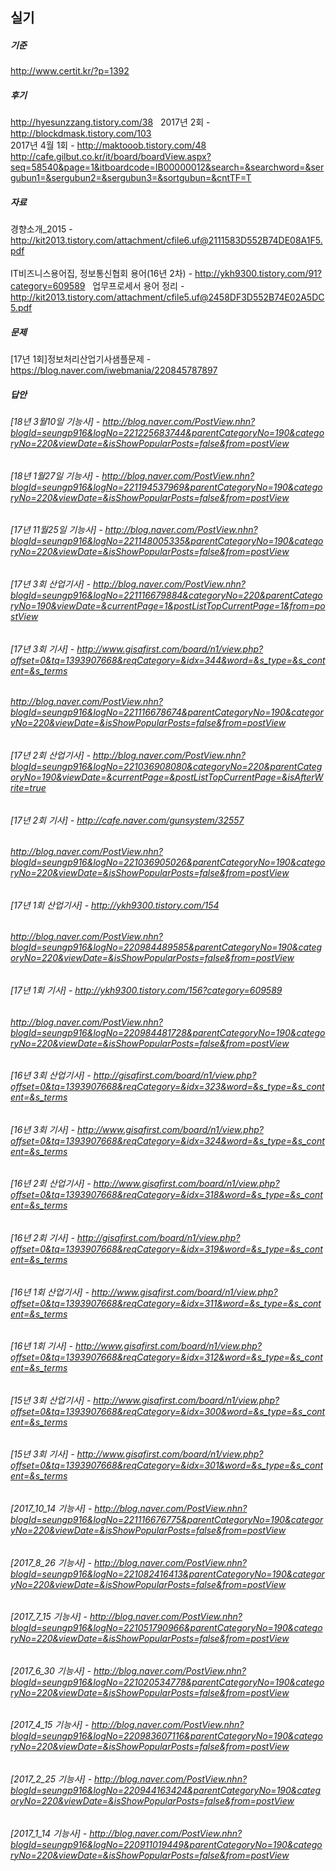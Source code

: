 ## 실기  

##### 기준  
http://www.certit.kr/?p=1392  

##### 후기  
http://hyesunzzang.tistory.com/38  
2017년 2회 - http://blockdmask.tistory.com/103   
2017년 4월 1회 - http://maktooob.tistory.com/48    
http://cafe.gilbut.co.kr/it/board/boardView.aspx?seq=58540&page=1&itboardcode=IB00000012&search=&searchword=&sergubun1=&sergubun2=&sergubun3=&sortgubun=&cntTF=T  

##### 자료  
경향소개_2015 - http://kit2013.tistory.com/attachment/cfile6.uf@2111583D552B74DE08A1F5.pdf  
<br>
IT비즈니스용어집, 정보통신협회 용어(16년 2차) - http://ykh9300.tistory.com/91?category=609589  
업무프로세서 용어 정리 - http://kit2013.tistory.com/attachment/cfile5.uf@2458DF3D552B74E02A5DC5.pdf  

##### 문제  
[17년 1회]정보처리산업기사샘플문제 - https://blog.naver.com/iwebmania/220845787897  

##### 답안

###### [18년 3월10일 기능사] - http://blog.naver.com/PostView.nhn?blogId=seungp916&logNo=221225683744&parentCategoryNo=190&categoryNo=220&viewDate=&isShowPopularPosts=false&from=postView  
###### [18년 1월27일 기능사] - http://blog.naver.com/PostView.nhn?blogId=seungp916&logNo=221194537969&parentCategoryNo=190&categoryNo=220&viewDate=&isShowPopularPosts=false&from=postView  
###### [17년 11월25일 기능사] - http://blog.naver.com/PostView.nhn?blogId=seungp916&logNo=221148005335&parentCategoryNo=190&categoryNo=220&viewDate=&isShowPopularPosts=false&from=postView  
###### [17년 3회 산업기사] - http://blog.naver.com/PostView.nhn?blogId=seungp916&logNo=221116679884&categoryNo=220&parentCategoryNo=190&viewDate=&currentPage=1&postListTopCurrentPage=1&from=postView  
###### [17년 3회 기사] - http://www.gisafirst.com/board/n1/view.php?offset=0&tq=1393907668&reqCategory=&idx=344&word=&s_type=&s_content=&s_terms  
###### http://blog.naver.com/PostView.nhn?blogId=seungp916&logNo=221116678674&parentCategoryNo=190&categoryNo=220&viewDate=&isShowPopularPosts=false&from=postView  
###### [17년 2회 산업기사] - http://blog.naver.com/PostView.nhn?blogId=seungp916&logNo=221036908080&categoryNo=220&parentCategoryNo=190&viewDate=&currentPage=&postListTopCurrentPage=&isAfterWrite=true  
###### [17년 2회 기사] - http://cafe.naver.com/gunsystem/32557  
###### http://blog.naver.com/PostView.nhn?blogId=seungp916&logNo=221036905026&parentCategoryNo=190&categoryNo=220&viewDate=&isShowPopularPosts=false&from=postView  
###### [17년 1회 산업기사] - http://ykh9300.tistory.com/154  
###### http://blog.naver.com/PostView.nhn?blogId=seungp916&logNo=220984489585&parentCategoryNo=190&categoryNo=220&viewDate=&isShowPopularPosts=false&from=postView  
###### [17년 1회 기사] - http://ykh9300.tistory.com/156?category=609589  
###### http://blog.naver.com/PostView.nhn?blogId=seungp916&logNo=220984481728&parentCategoryNo=190&categoryNo=220&viewDate=&isShowPopularPosts=false&from=postView  
###### [16년 3회 산업기사] - http://gisafirst.com/board/n1/view.php?offset=0&tq=1393907668&reqCategory=&idx=323&word=&s_type=&s_content=&s_terms  
###### [16년 3회 기사] - http://www.gisafirst.com/board/n1/view.php?offset=0&tq=1393907668&reqCategory=&idx=324&word=&s_type=&s_content=&s_terms  
###### [16년 2회 산업기사] - http://www.gisafirst.com/board/n1/view.php?offset=0&tq=1393907668&reqCategory=&idx=318&word=&s_type=&s_content=&s_terms  
###### [16년 2회 기사] - http://gisafirst.com/board/n1/view.php?offset=0&tq=1393907668&reqCategory=&idx=319&word=&s_type=&s_content=&s_terms  
###### [16년 1회 산업기사] - http://www.gisafirst.com/board/n1/view.php?offset=0&tq=1393907668&reqCategory=&idx=311&word=&s_type=&s_content=&s_terms  
###### [16년 1회 기사] - http://www.gisafirst.com/board/n1/view.php?offset=0&tq=1393907668&reqCategory=&idx=312&word=&s_type=&s_content=&s_terms  
###### [15년 3회 산업기사] - http://www.gisafirst.com/board/n1/view.php?offset=0&tq=1393907668&reqCategory=&idx=300&word=&s_type=&s_content=&s_terms  
###### [15년 3회 기사] - http://www.gisafirst.com/board/n1/view.php?offset=0&tq=1393907668&reqCategory=&idx=301&word=&s_type=&s_content=&s_terms  

###### [2017_10_14 기능사] - http://blog.naver.com/PostView.nhn?blogId=seungp916&logNo=221116676775&parentCategoryNo=190&categoryNo=220&viewDate=&isShowPopularPosts=false&from=postView  
###### [2017_8_26 기능사] - http://blog.naver.com/PostView.nhn?blogId=seungp916&logNo=221082416413&parentCategoryNo=190&categoryNo=220&viewDate=&isShowPopularPosts=false&from=postView  
###### [2017_7_15 기능사] - http://blog.naver.com/PostView.nhn?blogId=seungp916&logNo=221051790966&parentCategoryNo=190&categoryNo=220&viewDate=&isShowPopularPosts=false&from=postView  
###### [2017_6_30 기능사] - http://blog.naver.com/PostView.nhn?blogId=seungp916&logNo=221020534778&parentCategoryNo=190&categoryNo=220&viewDate=&isShowPopularPosts=false&from=postView  
###### [2017_4_15 기능사] - http://blog.naver.com/PostView.nhn?blogId=seungp916&logNo=220983607116&parentCategoryNo=190&categoryNo=220&viewDate=&isShowPopularPosts=false&from=postView  
###### [2017_2_25 기능사] - http://blog.naver.com/PostView.nhn?blogId=seungp916&logNo=220944163424&parentCategoryNo=190&categoryNo=220&viewDate=&isShowPopularPosts=false&from=postView  
###### [2017_1_14 기능사] - http://blog.naver.com/PostView.nhn?blogId=seungp916&logNo=220911019449&parentCategoryNo=190&categoryNo=220&viewDate=&isShowPopularPosts=false&from=postView  
